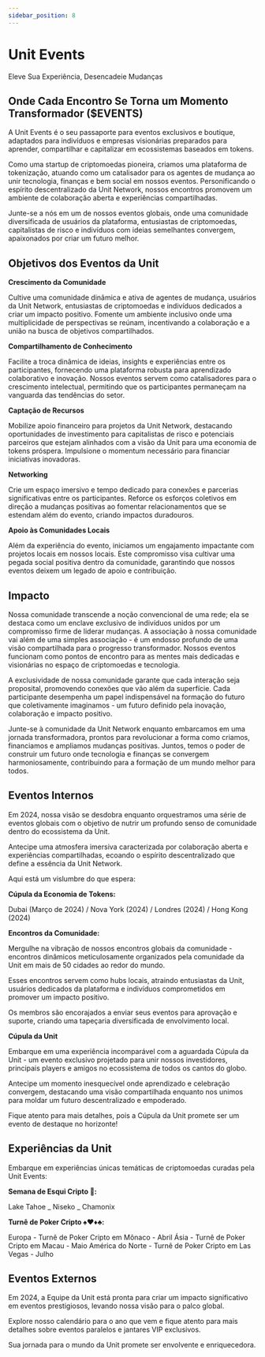 ```yaml
---
sidebar_position: 8
---
```


# Unit Events

Eleve Sua Experiência, Desencadeie Mudanças

## Onde Cada Encontro Se Torna um Momento Transformador ($EVENTS)

A Unit Events é o seu passaporte para eventos exclusivos e boutique, adaptados para indivíduos e empresas visionárias preparados para aprender, compartilhar e capitalizar em ecossistemas baseados em tokens.

Como uma startup de criptomoedas pioneira, criamos uma plataforma de tokenização, atuando como um catalisador para os agentes de mudança ao unir tecnologia, finanças e bem social em nossos eventos. Personificando o espírito descentralizado da Unit Network, nossos encontros promovem um ambiente de colaboração aberta e experiências compartilhadas.

Junte-se a nós em um de nossos eventos globais, onde uma comunidade diversificada de usuários da plataforma, entusiastas de criptomoedas, capitalistas de risco e indivíduos com ideias semelhantes convergem, apaixonados por criar um futuro melhor.

## Objetivos dos Eventos da Unit

**Crescimento da Comunidade**

Cultive uma comunidade dinâmica e ativa de agentes de mudança, usuários da Unit Network, entusiastas de criptomoedas e indivíduos dedicados a criar um impacto positivo. Fomente um ambiente inclusivo onde uma multiplicidade de perspectivas se reúnam, incentivando a colaboração e a união na busca de objetivos compartilhados.

**Compartilhamento de Conhecimento**

Facilite a troca dinâmica de ideias, insights e experiências entre os participantes, fornecendo uma plataforma robusta para aprendizado colaborativo e inovação. Nossos eventos servem como catalisadores para o crescimento intelectual, permitindo que os participantes permaneçam na vanguarda das tendências do setor.

**Captação de Recursos**

Mobilize apoio financeiro para projetos da Unit Network, destacando oportunidades de investimento para capitalistas de risco e potenciais parceiros que estejam alinhados com a visão da Unit para uma economia de tokens próspera. Impulsione o momentum necessário para financiar iniciativas inovadoras.

**Networking**

Crie um espaço imersivo e tempo dedicado para conexões e parcerias significativas entre os participantes. Reforce os esforços coletivos em direção a mudanças positivas ao fomentar relacionamentos que se estendam além do evento, criando impactos duradouros.

**Apoio às Comunidades Locais**

Além da experiência do evento, iniciamos um engajamento impactante com projetos locais em nossos locais. Este compromisso visa cultivar uma pegada social positiva dentro da comunidade, garantindo que nossos eventos deixem um legado de apoio e contribuição.

## Impacto

Nossa comunidade transcende a noção convencional de uma rede; ela se destaca como um enclave exclusivo de indivíduos unidos por um compromisso firme de liderar mudanças. A associação à nossa comunidade vai além de uma simples associação - é um endosso profundo de uma visão compartilhada para o progresso transformador. Nossos eventos funcionam como pontos de encontro para as mentes mais dedicadas e visionárias no espaço de criptomoedas e tecnologia.

A exclusividade de nossa comunidade garante que cada interação seja proposital, promovendo conexões que vão além da superfície. Cada participante desempenha um papel indispensável na formação do futuro que coletivamente imaginamos - um futuro definido pela inovação, colaboração e impacto positivo.

Junte-se à comunidade da Unit Network enquanto embarcamos em uma jornada transformadora, prontos para revolucionar a forma como criamos, financiamos e ampliamos mudanças positivas. Juntos, temos o poder de construir um futuro onde tecnologia e finanças se convergem harmoniosamente, contribuindo para a formação de um mundo melhor para todos.

## Eventos Internos

Em 2024, nossa visão se desdobra enquanto orquestramos uma série de eventos globais com o objetivo de nutrir um profundo senso de comunidade dentro do ecossistema da Unit.

Antecipe uma atmosfera imersiva caracterizada por colaboração aberta e experiências compartilhadas, ecoando o espírito descentralizado que define a essência da Unit Network.

Aqui está um vislumbre do que espera:

**Cúpula da Economia de Tokens:**

Dubai (Março de 2024) / Nova York (2024) / Londres (2024) / Hong Kong (2024)

**Encontros da Comunidade:**

Mergulhe na vibração de nossos encontros globais da comunidade - encontros dinâmicos meticulosamente organizados pela comunidade da Unit em mais de 50 cidades ao redor do mundo.

Esses encontros servem como hubs locais, atraindo entusiastas da Unit, usuários dedicados da plataforma e indivíduos comprometidos em promover um impacto positivo.

Os membros são encorajados a enviar seus eventos para aprovação e suporte, criando uma tapeçaria diversificada de envolvimento local.

**Cúpula da Unit**

Embarque em uma experiência incomparável com a aguardada Cúpula da Unit - um evento exclusivo projetado para unir nossos investidores, principais players e amigos no ecossistema de todos os cantos do globo.

Antecipe um momento inesquecível onde aprendizado e celebração convergem, destacando uma visão compartilhada enquanto nos unimos para moldar um futuro descentralizado e empoderado.

Fique atento para mais detalhes, pois a Cúpula da Unit promete ser um evento de destaque no horizonte!

## Experiências da Unit

Embarque em experiências únicas temáticas de criptomoedas curadas pela Unit Events:

**Semana de Esqui Cripto 🎿:**

Lake Tahoe _ Niseko _ Chamonix

**Turnê de Poker Cripto ♠️♥️♦️♣️:**

Europa - Turnê de Poker Cripto em Mônaco - Abril
Ásia - Turnê de Poker Cripto em Macau - Maio
América do Norte - Turnê de Poker Cripto em Las Vegas - Julho

## Eventos Externos

Em 2024, a Equipe da Unit está pronta para criar um impacto significativo em eventos prestigiosos, levando nossa visão para o palco global.

Explore nosso calendário para o ano que vem e fique atento para mais detalhes sobre eventos paralelos e jantares VIP exclusivos.

Sua jornada para o mundo da Unit promete ser envolvente e enriquecedora.
